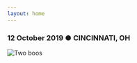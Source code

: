 ```yaml
---
layout: home
---
```

### 12 October 2019 &#9679; CINCINNATI, OH
![Two boos](assets/images/wide.jpg)
